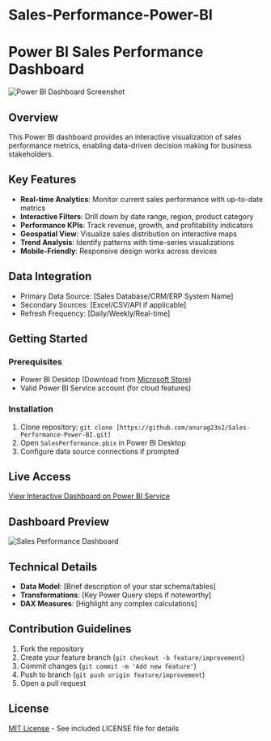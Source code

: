 # Sales-Performance-Power-BI

# Power BI Sales Performance Dashboard

![Power BI Dashboard Screenshot](https://github.com/user-attachments/assets/4ca764ea-f43c-4148-b72a-bd47f6843691)

## Overview
This Power BI dashboard provides an interactive visualization of sales performance metrics, enabling data-driven decision making for business stakeholders.

## Key Features
- **Real-time Analytics**: Monitor current sales performance with up-to-date metrics
- **Interactive Filters**: Drill down by date range, region, product category
- **Performance KPIs**: Track revenue, growth, and profitability indicators
- **Geospatial View**: Visualize sales distribution on interactive maps
- **Trend Analysis**: Identify patterns with time-series visualizations
- **Mobile-Friendly**: Responsive design works across devices

## Data Integration
- Primary Data Source: [Sales Database/CRM/ERP System Name]
- Secondary Sources: [Excel/CSV/API if applicable]
- Refresh Frequency: [Daily/Weekly/Real-time]

## Getting Started
### Prerequisites
- Power BI Desktop (Download from [Microsoft Store](https://aka.ms/pbidesktopstore))
- Valid Power BI Service account (for cloud features)

### Installation
1. Clone repository: `git clone [https://github.com/anurag23o2/Sales-Performance-Power-BI.git]`
2. Open `SalesPerformance.pbix` in Power BI Desktop
3. Configure data source connections if prompted

## Live Access
[View Interactive Dashboard on Power BI Service](https://app.powerbi.com/groups/me/reports/212c2d49-5b15-40f3-b704-4b76e52b6de4/114f304559e9b09a8088?experience=power-bi)

## Dashboard Preview
![Sales Performance Dashboard](https://github.com/user-attachments/assets/4ca764ea-f43c-4148-b72a-bd47f6843691)

## Technical Details
- **Data Model**: [Brief description of your star schema/tables]
- **Transformations**: [Key Power Query steps if noteworthy]
- **DAX Measures**: [Highlight any complex calculations]

## Contribution Guidelines
1. Fork the repository
2. Create your feature branch (`git checkout -b feature/improvement`)
3. Commit changes (`git commit -m 'Add new feature'`)
4. Push to branch (`git push origin feature/improvement`)
5. Open a pull request

## License
[MIT License](LICENSE) - See included LICENSE file for details
